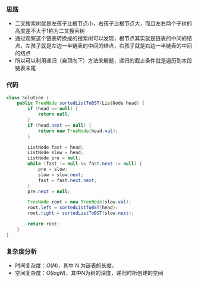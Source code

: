 ### 思路

-   二叉搜索树就是左孩子比根节点小，右孩子比根节点大，而且左右两个子树的高度差不大于1称为二叉搜索树
-   通过观察这个链表转换成的搜索树可以发现，根节点其实就是链表的中间的结点，左孩子就是左边一半链表的中间的结点，右孩子就是右边一半链表的中间的结点
-   所以可以利用递归（自顶向下）方法来解题，递归的截止条件就是遍历到本段链表末尾

### 代码


```java
class Solution {
    public TreeNode sortedListToBST(ListNode head) {
        if (head == null) {
            return null;
        }
        if (head.next == null) {
            return new TreeNode(head.val);
        }

        ListNode fast = head;
        ListNode slow = head;
        ListNode pre = null;
        while (fast != null && fast.next != null) {
            pre = slow;
            slow = slow.next;
            fast = fast.next.next;
        }
        pre.next = null;

        TreeNode root = new TreeNode(slow.val);
        root.left = sortedListToBST(head);
        root.right = sortedListToBST(slow.next);

        return root;
    }
}
```

### **复杂度分析**

- 时间复杂度：$O(N)$，其中 N 为链表的长度。
- 空间复杂度：$O(logN)$，其中N为树的深度，递归时所创建的空间
